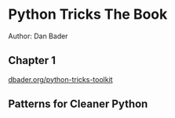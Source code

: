 # Python Tricks The Book

Author: Dan Bader

## Chapter 1

[dbader.org/python-tricks-toolkit](https://www.dbader.org/python-tricks-toolkit)


## Patterns for Cleaner Python

